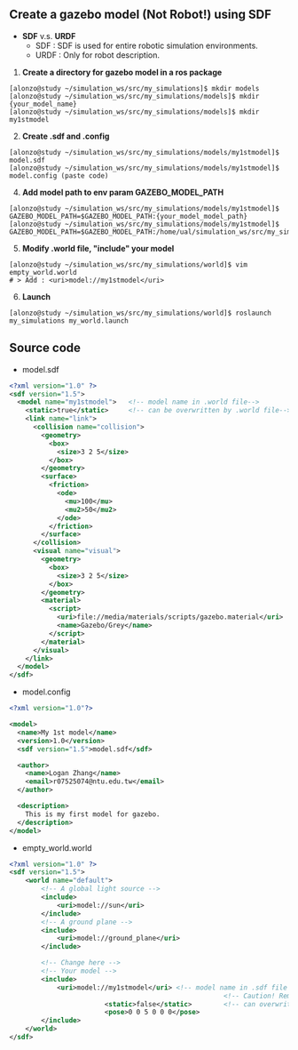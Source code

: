 ## Create a gazebo model (Not Robot!) using SDF

* __SDF__ v.s. __URDF__
  * SDF  :  SDF is used for entire robotic simulation environments.
  * URDF :  Only for robot description.

1. **Create a directory for gazebo model in a ros package**
```console
[alonzo@study ~/simulation_ws/src/my_simulations]$ mkdir models
[alonzo@study ~/simulation_ws/src/my_simulations/models]$ mkdir {your_model_name}
[alonzo@study ~/simulation_ws/src/my_simulations/models]$ mkdir my1stmodel
```

2. **Create .sdf and .config**
```console
[alonzo@study ~/simulation_ws/src/my_simulations/models/my1stmodel]$ model.sdf
[alonzo@study ~/simulation_ws/src/my_simulations/models/my1stmodel]$ model.config (paste code)
```

4. **Add model path to env param GAZEBO_MODEL_PATH**
```console
[alonzo@study ~/simulation_ws/src/my_simulations/models/my1stmodel]$ GAZEBO_MODEL_PATH=$GAZEBO_MODEL_PATH:{your_model_model_path}
[alonzo@study ~/simulation_ws/src/my_simulations/models/my1stmodel]$ GAZEBO_MODEL_PATH=$GAZEBO_MODEL_PATH:/home/ual/simulation_ws/src/my_simulations/models
```
5. **Modify .world file, "include" your model**
```console
[alonzo@study ~/simulation_ws/src/my_simulations/world]$ vim empty_world.world
# > Add : <uri>model://my1stmodel</uri>
```

6. **Launch**
```console
[alonzo@study ~/simulation_ws/src/my_simulations/world]$ roslaunch my_simulations my_world.launch 
```
## Source code
* model.sdf
```xml
<?xml version="1.0" ?>
<sdf version="1.5">
  <model name="my1stmodel">   <!-- model name in .world file-->
    <static>true</static>     <!-- can be overwritten by .world file-->
    <link name="link">
      <collision name="collision">
        <geometry>
          <box>
            <size>3 2 5</size>
          </box>
        </geometry>
        <surface>
          <friction>
            <ode>
              <mu>100</mu>
              <mu2>50</mu2>
            </ode>
          </friction>
        </surface>
      </collision>
      <visual name="visual">
        <geometry>
          <box>
            <size>3 2 5</size>
          </box>
        </geometry>
        <material>
          <script>
            <uri>file://media/materials/scripts/gazebo.material</uri>
            <name>Gazebo/Grey</name>
          </script>
        </material>
      </visual>
    </link>
  </model>
</sdf>
```

* model.config
```xml
<?xml version="1.0"?>

<model>
  <name>My 1st model</name>
  <version>1.0</version>
  <sdf version="1.5">model.sdf</sdf>

  <author>
    <name>Logan Zhang</name>
    <email>r07525074@ntu.edu.tw</email>
  </author>

  <description>
    This is my first model for gazebo.
  </description>
</model>
```

* empty_world.world
```xml
<?xml version="1.0" ?>
<sdf version="1.5">
	<world name="default">
		<!-- A global light source -->
		<include>
			<uri>model://sun</uri>
		</include>
		<!-- A ground plane -->
		<include>
			<uri>model://ground_plane</uri>
		</include>

		<!-- Change here -->
		<!-- Your model -->
		<include>
			<uri>model://my1stmodel</uri> <!-- model name in .sdf file -->
                                                      <!-- Caution! Remember to add model path to env param GAZEBO_MODEL_PATH -->
                        <static>false</static>        <!-- can overwrite static params in .sdf file-->
                        <pose>0 0 5 0 0 0</pose>
		</include>
	</world>
</sdf>
```
